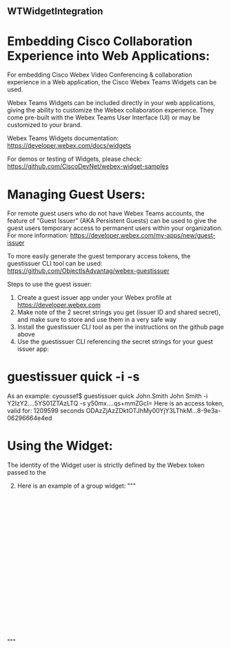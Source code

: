 ## WTWidgetIntegration

# Embedding Cisco Collaboration Experience into Web Applications:

For embedding Cisco Webex Video Conferencing & collaboration experience in a Web application, the Cisco Webex Teams Widgets can be used.

Webex Teams Widgets can be included directly in your web applications, giving the ability to customize the Webex collaboration experience. They come pre-built with the Webex Teams User Interface (UI) or may be customized to your brand.

Webex Teams Widgets documentation:
https://developer.webex.com/docs/widgets

For demos or testing of Widgets, please check:
https://github.com/CiscoDevNet/webex-widget-samples

# Managing Guest Users:

For remote guest users who do not have Webex Teams accounts, the feature of "Guest Issuer" (AKA Persistent Guests) can be used to give the guest users temporary access to permanent users within your organization. For more information:
https://developer.webex.com/my-apps/new/guest-issuer

To more easily generate the guest temporary access tokens, the guestissuer CLI tool can be used:
https://github.com/ObjectIsAdvantag/webex-guestissuer

Steps to use the guest issuer:
1. Create a guest issuer app under your Webex profile at https://developer.webex.com
2. Make note of the 2 secret strings you get (issuer ID and shared secret), and make sure to store and use them in a very safe way
3. Install the guestissuer CLI tool as per the instructions on the github page above
4. Use the guestissuer CLI referencing the secret strings for your guest issuer app:
# guestissuer quick <guest-id> <guest-name> -i <issuer-ID> -s <shared-secret>

As an example:
cyoussef$ guestissuer quick John.Smith John Smith -i Y2lzY2....5YS01ZTAzLTQ -s y50mx....qs+mmZGcI=
Here is an access token, valid for: 1209599 seconds
ODAzZjAzZDktOTJhMy00YjY3LThkM...8-9e3a-06296664e4ed


# Using the Widget:

The identity of the Widget user is strictly defined by the Webex token passed to the <script> inside the HTML file. The token can be for a guest user (as obtained in the section above), or a permanent user (using an OAUTH integration app), or a bot token.
  
 The Widget can open either the "Recents" or the "Space" widgets, or a combination of both.
 
 The space widget can be for a one-to-one space (to a specific user or bot), or a group space. 
 
 The widget will then use the passed token and the user/group ID/email in order to make REST API calls to the Webex cloud.
 
 The collaboration options that the widget user has (calling, chatting, file sharing, etc) are also defined inside the Widget script.
 
 As an example:
 
1) Here is an example of a one-to-one space widget:

  <script src="https://code.s4d.io/widget-space/production/bundle.js"></script>
   <script>

      const widgetElement = document.getElementById('space');
      ciscospark.widget(widgetElement).spaceWidget({
         accessToken: '{{.Env.ACCESS_TOKEN}}', //user access token
         destinationType: "email",  //destination is a 1-1 space, defined by the user email address
         destinationId: '{{if .URL.Query.Get "email"}}{{.URL.Query.Get "email"}}{{else}}CiscoDevNet@webex.bot{{end}}', //user email address
         activities: { "files": true, "message": true, "people": true },
         initialActivity: 'message'
      });

   </script>
   
   
  2) Here is an example of a group widget:
  """
     <div style="width: 500px; height: 330px;" id="space" />

   <script src="https://code.s4d.io/widget-space/production/bundle.js"></script>
   <script>
  
      const widgetElement = document.getElementById('space');
      ciscospark.widget(widgetElement).spaceWidget({
		 accessToken: '{{.Env.ACCESS_TOKEN}}',  //widget user token
		 destinationId: 'Y2lzY29zcG......TBmYzY4OWM5',  //group space ID. It can be passed as an ENV variable as well
		destinationType: 'spaceId',  // this defined that a group space ID is passed
		spaceActivities: {"files":true,"meet":true,"message":true,"people":true},
		initialActivity: 'message',
		secondaryActivitiesFullWidth: false
      });

   </script>
"""
